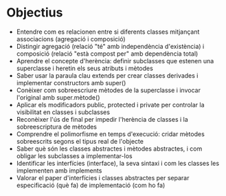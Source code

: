 # Objectius

- Entendre com es relacionen entre si diferents classes mitjançant associacions (agregació i composició)
- Distingir agregació (relació "té" amb independència d'existència) i composició (relació "està compost per" amb dependència total)
- Aprendre el concepte d'herència: definir subclasses que estenen una superclasse i heretin els seus atributs i mètodes
- Saber usar la paraula clau extends per crear classes derivades i implementar constructors amb super()
- Conèixer com sobreescriure mètodes de la superclasse i invocar l'original amb super.mètode()
- Aplicar els modificadors public, protected i private per controlar la visibilitat en classes i subclasses
- Reconèixer l'ús de final per impedir l'herència de classes i la sobreescriptura de mètodes
- Comprendre el polimorfisme en temps d'execució: cridar mètodes sobreescrits segons el tipus real de l'objecte
- Saber què són les classes abstractes i mètodes abstractes, i com obligar les subclasses a implementar-los
- Identificar les interfícies (interface), la seva sintaxi i com les classes les implementen amb implements
- Valorar el paper d'interfícies i classes abstractes per separar especificació (què fa) de implementació (com ho fa)